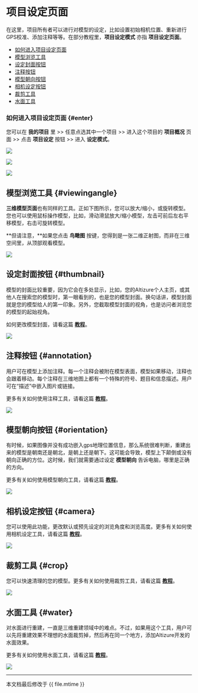 # 项目设定页面

在这里，项目所有者可以进行对模型的设定，比如设置初始相机位置、重新进行GPS校准、添加注释等等。在部分教程里，**项目设定模式** 亦指 **项目设定页面**。

* [如何进入项目设定页面](#enter)
* [模型浏览工具](#viewingangle)
* [设定封面按钮](#thumbnail)
* [注释按钮](#annotation)
* [模型朝向按钮](#orientation)
* [相机设定按钮](#camera)
* [裁剪工具](#crop)
* [水面工具](#water)


### 如何进入项目设定页面 {#enter}

您可以在 **我的项目** 里 >> 任意点选其中一个项目 >> 进入这个项目的 **项目概况** 页面 >> 点击 **项目设定** 按钮 >> 进入 **设定模式**。

![](../assets/overview-chn-enter.png)

![](../assets/setup-chn-enter-step2.png)

![](../assets/setup-eng-all-buttons.png)

## 模型浏览工具 {#viewingangle}
**三维模型页面**也有同样的工具。正如下图所示，您可以放大/缩小，或旋转模型。您也可以使用鼠标操作模型，比如，滑动滑鼠放大/缩小模型，左击可前后左右平移模型，右击可旋转模型。

**但请注意，**如果您点击 **鸟瞰图** 按键，您得到是一张二维正射图，而非在三维空间里，从顶部观看模型。

![](../assets/setup-ViewingAngle-icon.png)

## 设定封面按钮 {#thumbnail}

模型的封面比较重要，因为它会在多处显示，比如，您的Altizure个人主页，或其他人在搜索您的模型时，第一眼看到的，也是您的模型封面。换句话讲，模型封面就是您的模型给人的第一印象。另外，您截取模型封面的视角，也是访问者浏览您的模型的起始视角。

如何更改模型封面，请看这篇 [**教程**](thumbnail.md)。

![](../assets/setup-thumbnail-3.png)

## 注释按钮 {#annotation}

用户可在模型上添加注释。每一个注释会被附在模型表面，模型如果移动，注释也会跟着移动。每个注释在三维地图上都有一个特殊的符号、题目和信息描述。用户可在“描述”中嵌入图片或链接。

更多有关如何使用注释工具，请看这篇 [**教程**](mark-or-tag.md)。

![](../assets/setup-annotation-icon.png)

## 模型朝向按钮 {#orientation}

有时候，如果图像并没有成功嵌入gps地理位置信息，那么系统很难判断，重建出来的模型是朝南还是朝北，是朝上还是朝下。这可能会导致，模型上下颠倒或没有朝向正确的方位。这时候，我们就需要通过设定 **模型朝向** 告诉电脑，哪里是正确的方向。

更多有关如何使用模型朝向工具，请看这篇 [**教程**](orientation.md)。

![](../assets/setup-orientation-icon.png)


## 相机设定按钮 {#camera}

您可以使用此功能，更改默认或预先设定的浏览角度和浏览高度。更多有关如何使用相机设定工具，请看这篇 [**教程**](model-viewing.md)。

![](../assets/setup-camera-icon.png)


## 裁剪工具 {#crop}

您可以快速清理的您的模型。更多有关如何使用裁剪工具，请看这篇 [**教程**](cropping.md)。

![](../assets/setup-crop-icon.png)



## 水面工具 {#water}

对水面进行重建，一直是三维重建领域中的难点。不过，如果用这个工具，用户可以先将重建效果不理想的水面裁剪掉，然后再在同一个地方，添加Altizure开发的水面效果。

更多有关如何使用水面工具，请看这篇 [**教程**](#water-surface.md)。

![](../assets/setup-water-icon.png)



---

本文档最后修改于 {{ file.mtime }}




